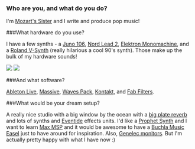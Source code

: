 ### Who are you, and what do you do?

I'm [Mozart's Sister](https://mozartssister.bandcamp.com/) and I write and produce pop music!

###What hardware do you use?

I have a few synths - a [Juno 106](http://www.vintagesynth.com/roland/juno106.php), [Nord Lead 2](http://www.nordkeyboards.com/products/nord-lead-2x), [Elektron Monomachine](https://en.wikipedia.org/wiki/Elektron_Monomachine), and a [Roland V-Synth](https://www.roland.com/global/products/v-synth/) (really hilarious a cool 90's synth). Those make up the bulk of my hardware sounds! 

<img src="https://static-cashmusic.netdna-ssl.com/www/img/article/ms2.jpg"/>

<img src="https://static-cashmusic.netdna-ssl.com/www/img/article/ms3.jpg" />

###And what software?

[Ableton Live](https://www.ableton.com/en/), [Massive](https://www.native-instruments.com/en/products/komplete/synths/massive/), [Waves Pack](http://www.waves.com/bundles/power-pack), [Kontakt](https://www.native-instruments.com/en/products/komplete/samplers/kontakt-5/), and [Fab Filters](http://www.fabfilter.com/). 

###What would be your dream setup?

A really nice studio with a big window by the ocean with a [big plate reverb](http://tapeop.com/interviews/btg/28/build-plate-reverb/) and lots of synths and [Eventide](https://www.eventideaudio.com/) effects units. I'd like a [Prophet Synth](http://www.soundonsound.com/reviews/dave-smith-instruments-prophet-12) and I want to learn [Max MSP](http://www.instructables.com/id/Intro-to-MaxMSP/) and it would be awesome to have a [Buchla Music Easel](https://www.youtube.com/watch?v=5JI0LzjvjjI) just to have around for inspiration. Also, [Genelec monitors](https://www.genelec.com/). But I'm actually pretty happy with what I have now :) 